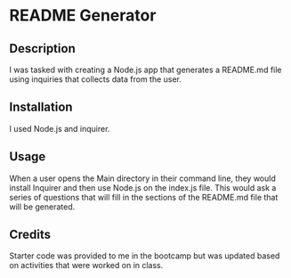 # README Generator

## Description

I was tasked with creating a Node.js app that generates a README.md file using inquiries that collects data from the user.

## Installation

I used Node.js and inquirer.

## Usage

When a user opens the Main directory in their command line, they would install Inquirer and then use Node.js on the index.js file. This would ask a series of questions that will fill in the sections of the README.md file that will be generated.

## Credits

Starter code was provided to me in the bootcamp but was updated based on activities that were worked on in class.